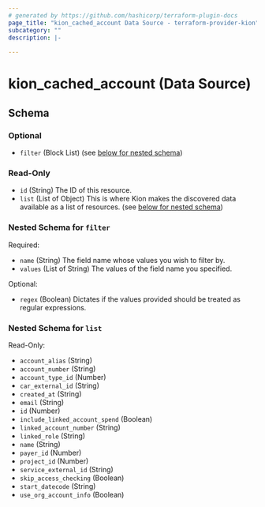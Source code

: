 ```yaml
---
# generated by https://github.com/hashicorp/terraform-plugin-docs
page_title: "kion_cached_account Data Source - terraform-provider-kion"
subcategory: ""
description: |-
  
---
```


# kion_cached_account (Data Source)





<!-- schema generated by tfplugindocs -->
## Schema

### Optional

- `filter` (Block List) (see [below for nested schema](#nestedblock--filter))

### Read-Only

- `id` (String) The ID of this resource.
- `list` (List of Object) This is where Kion makes the discovered data available as a list of resources. (see [below for nested schema](#nestedatt--list))

<a id="nestedblock--filter"></a>
### Nested Schema for `filter`

Required:

- `name` (String) The field name whose values you wish to filter by.
- `values` (List of String) The values of the field name you specified.

Optional:

- `regex` (Boolean) Dictates if the values provided should be treated as regular expressions.


<a id="nestedatt--list"></a>
### Nested Schema for `list`

Read-Only:

- `account_alias` (String)
- `account_number` (String)
- `account_type_id` (Number)
- `car_external_id` (String)
- `created_at` (String)
- `email` (String)
- `id` (Number)
- `include_linked_account_spend` (Boolean)
- `linked_account_number` (String)
- `linked_role` (String)
- `name` (String)
- `payer_id` (Number)
- `project_id` (Number)
- `service_external_id` (String)
- `skip_access_checking` (Boolean)
- `start_datecode` (String)
- `use_org_account_info` (Boolean)
